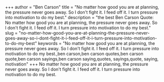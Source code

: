 +++
author = "Ben Carson"
title = "No matter how good you are at planning, the pressure never goes away. So I don't fight it. I feed off it. I turn pressure into motivation to do my best."
description = "the best Ben Carson Quote: No matter how good you are at planning, the pressure never goes away. So I don't fight it. I feed off it. I turn pressure into motivation to do my best."
slug = "no-matter-how-good-you-are-at-planning-the-pressure-never-goes-away-so-i-dont-fight-it-i-feed-off-it-i-turn-pressure-into-motivation-to-do-my-best"
keywords = "No matter how good you are at planning, the pressure never goes away. So I don't fight it. I feed off it. I turn pressure into motivation to do my best.,ben carson,ben carson quotes,ben carson quote,ben carson sayings,ben carson saying,quotes, sayings,quote, saying, motivation"
+++
No matter how good you are at planning, the pressure never goes away. So I don't fight it. I feed off it. I turn pressure into motivation to do my best.
